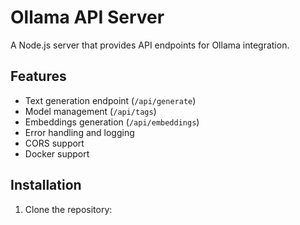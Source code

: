 # Ollama API Server

A Node.js server that provides API endpoints for Ollama integration.

## Features

- Text generation endpoint (`/api/generate`)
- Model management (`/api/tags`)
- Embeddings generation (`/api/embeddings`)
- Error handling and logging
- CORS support
- Docker support

## Installation

1. Clone the repository:
    